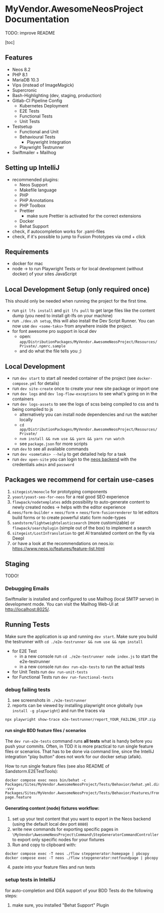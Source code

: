 # MyVendor.AwesomeNeosProject Documentation

TODO: improve README

[toc]

## Features

- Neos 8.2
- PHP 8.1
- MariaDB 10.3
- Vips (instead of ImageMagick)
- Supercronic
- Bash-Highlighting (dev, staging, production)
- Gitlab-CI Pipeline Config
    - Kubernetes Deployment
    - E2E Tests
    - Functional Tests
    - Unit Tests
- Testsetup
    - Functional and Unit
    - Behavioural Tests
        - Playwright Integration
    - Playwright Testrunner
- Swiftmailer + Mailhog

## Setting up IntelliJ

- recommended plugins:
    - Neos Support
    - Makefile language
    - PHP
    - PHP Annotations
    - PHP Toolbox
    - Prettier
        - make sure Prettier is activated for the correct extensions
    - Docker
    - Behat Support
- check, if autocompletion works for .yaml-files
- check, if it's possible to jump to Fusion Prototypes via cmd + click

## Requirements

- docker for mac
- node -> to run Playwright Tests or for local development (without docker) of your sites JavaScript

## Local Development Setup (only required once)

This should only be needed when running the project for the first time.

- run `git lfs install` and `git lfs pull` to get large files like the content dump (you need to install git-lfs on your
  machine)
- run `./dev.sh setup`, this will also install the Dev Script Runner. You can now use `dev <some-taks>` from anywhere inside the project.
- for font awesome pro support in local dev
    - open: `app/DistributionPackages/MyVendor.AwesomeNeosProject/Resources/Private/.npmrc.sample`
    - and do what the file tells you ;)

## Local Development

- run `dev start` to start all needed container of the project (see `docker-compose.yml` for details)
- run `dev site-create` once to create your new site package or import one
- run `dev logs` and `dev log-flow-exceptions` to see what's going on in the containers
- run `dev logs-assets` to see the logs of scss being compiled to css and ts being compiled to js
    - alternatively you can install node dependencies and run the watcher locally
    - `cd app/DistributionPackages/MyVendor.AwesomeNeosProject/Resources/Private/`
    - `nvm install && nvm use && yarn && yarn run watch`
    - see `package.json` for more scripts
- run `dev` to see all available commands
- run `dev <sometaks> --help` to get detailed help for a task
- run `dev open-site` you can login to the [neos backend](http://localhost:8081/neos) with the credentials `admin` and `password`

## Packages we recommend for certain use-cases

1. `sitegeist/monocle` for prototyping components
2. `yoast/yoast-seo-for-neos` for a real good SEO experience
3. `flowpack/nodetemplates` adds possibility to auto-generate content to newly created nodes -> helps with the editor
   experience
4. `neos/form-builder` + `neos/form` + `neos/form-fusionrenderer` to let editors build forms or to create powerful
   static form node-types
5. `sandstorm/lightweightelasticsearch` (more customizable) or `flowpack/searchplugin` (simple out of the box) to
   implement a search
6. `sitegeist/LostInTranslation` to get AI translated content on the fly via Deepl
7. or have a look at the recommendations on neos.io: https://www.neos.io/features/feature-list.html

## Staging

TODO!

### Debugging Emails

Swiftmailer is installed and configured to use Mailhog (local SMTP server) in development mode. You can visit the
Mailhog Web-UI at [http://localhost:8025/](http://localhost:8025/).

## Running Tests

Make sure the application is up and running `dev start`. Make sure you build the testrunner
with `cd ./e2e-testrunner && nvm use && npm install`

- for E2E Test
    - in a new console run `cd ./e2e-testrunner node index.js` to start the e2e-testrunner
    - in a new console run `dev run-e2e-tests` to run the actual tests
- for Unit Tests run `dev run-unit-tests`
- for Functional Tests run `dev run-functional-tests`

### debug failing tests

1. see screenshots in `./e2e-testrunner`
2. reports can be viewed by installing playwright once globally (`npm install -g playwright`) and run the traces via

```
npx playwright show-trace e2e-testrunner/report_YOUR_FAILING_STEP.zip
```

#### run single BDD feature files / scenarios

The `dev run-e2e-tests` command runs **all tests** what is handy before you push your commits. Often, in TDD it is more
practical to run single feature files or scenarios. That has to be done via command line, since the IntelliJ
integration "play button" does not work for our docker setup (afaik).

How to run single feature files (see also README of Sandstorm.E2ETestTools):

```
docker compose exec neos bin/behat -c Packages/Sites/MyVendor.AwesomeNeosProject/Tests/Behavior/behat.yml.dist -vvv Packages/Sites/MyVendor.AwesomeNeosProject/Tests/Behavior/Features/Frontend/404-page.feature
```

#### Generating content (node) fixtures workflow:

1. set up your test content that you want to export in the Neos backend (using the default local dev port `8080`)
2. write new commands for exporting specific pages
   in `\MyVendor\AwesomeNeosProject\Command\StepGeneratorCommandController` to export only specific nodes for your
   fixtures
3. Run and copy to clipboard with:

```
docker compose exec -T neos ./flow stepgenerator:homepage | pbcopy
docker compose exec -T neos ./flow stepgenerator:notfoundpage | pbcopy
```

4. paste into your feature files and run tests

### setup tests in IntelliJ

for auto-completion and IDEA support of your BDD Tests do the following steps:

1. make sure, you installed "Behat Support" Plugin
